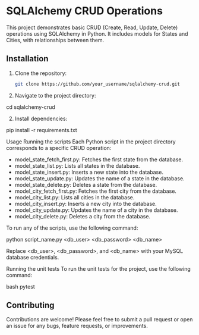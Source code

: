 # SQLAlchemy CRUD Operations

This project demonstrates basic CRUD (Create, Read, Update, Delete) operations using SQLAlchemy in Python. It includes models for States and Cities, with relationships between them.

## Installation

1. Clone the repository:
   ```bash
   git clone https://github.com/your_username/sqlalchemy-crud.git

1. Navigate to the project directory:

  cd sqlalchemy-crud

2. Install dependencies:

 pip install -r requirements.txt

Usage
Running the scripts
Each Python script in the project directory corresponds to a specific CRUD operation:

- model_state_fetch_first.py: Fetches the first state from the database.
- model_state_list.py: Lists all states in the database.
- model_state_insert.py: Inserts a new state into the database.
- model_state_update.py: Updates the name of a state in the database.
- model_state_delete.py: Deletes a state from the database.
- model_city_fetch_first.py: Fetches the first city from the database.
- model_city_list.py: Lists all cities in the database.
- model_city_insert.py: Inserts a new city into the database.
- model_city_update.py: Updates the name of a city in the database.
- model_city_delete.py: Deletes a city from the database.

To run any of the scripts, use the following command:
 
python script_name.py <db_user> <db_password> <db_name>

Replace <db_user>, <db_password>, and <db_name> with your MySQL database credentials.

Running the unit tests
To run the unit tests for the project, use the following command:

bash
pytest

## Contributing

Contributions are welcome! Please feel free to submit a pull request or open an issue for any bugs, feature requests, or improvements.
